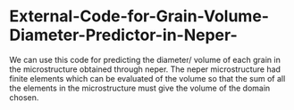 # External-Code-for-Grain-Volume-Diameter-Predictor-in-Neper-
We can use this code for predicting the diameter/ volume of each grain in the microstructure obtained through neper. The neper microstructure had finite elements which can be evaluated of the volume so that the sum of all the elements in the microstructure must give the volume of the domain chosen. 
